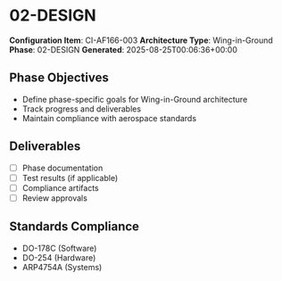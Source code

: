# 02-DESIGN

**Configuration Item**: CI-AF166-003
**Architecture Type**: Wing-in-Ground
**Phase**: 02-DESIGN
**Generated**: 2025-08-25T00:06:36+00:00

## Phase Objectives
- Define phase-specific goals for Wing-in-Ground architecture
- Track progress and deliverables
- Maintain compliance with aerospace standards

## Deliverables
- [ ] Phase documentation
- [ ] Test results (if applicable)
- [ ] Compliance artifacts
- [ ] Review approvals

## Standards Compliance
- DO-178C (Software)
- DO-254 (Hardware)
- ARP4754A (Systems)
